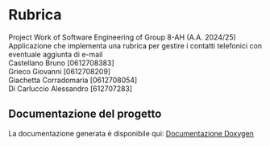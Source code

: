 # Rubrica
Project  Work of Software Engineering of Group 8-AH (A.A. 2024/25)
Applicazione che implementa una rubrica per gestire i contatti telefonici con eventuale aggiunta di e-mail  
Castellano Bruno [0612708383]  
Grieco Giovanni [0612708209]  
Giachetta Corradomaria [0612708054]  
Di Carluccio Alessandro [612707283]

## Documentazione del progetto
La documentazione generata è disponibile qui: [Documentazione Doxygen](https://brunocast2003.github.io/Project-Work-Gruppo-8/)
